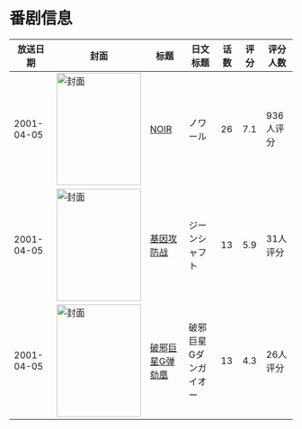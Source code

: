 # 番剧信息

|放送日期|封面|标题|日文标题|话数|评分|评分人数|
|---|---|---|---|---|---|---|
|2001-04-05|<img src="https://lain.bgm.tv/pic/cover/c/c1/5d/788_1wnN4.jpg" alt="封面" style="width:150px;height:200px;object-fit:cover;">|[NOIR](https://bangumi.tv/subject/788)|ノワール|26|7.1|936人评分|
|2001-04-05|<img src="https://lain.bgm.tv/pic/cover/c/f7/b6/8298_3R9bu.jpg" alt="封面" style="width:150px;height:200px;object-fit:cover;">|[基因攻防战](https://bangumi.tv/subject/8298)|ジーンシャフト|13|5.9|31人评分|
|2001-04-05|<img src="https://lain.bgm.tv/pic/cover/c/4d/16/33064_svhaA.jpg" alt="封面" style="width:150px;height:200px;object-fit:cover;">|[破邪巨星G弹劾凰](https://bangumi.tv/subject/33064)|破邪巨星Gダンガイオー|13|4.3|26人评分|
